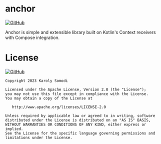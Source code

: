 # anchor

[![GitHub](https://img.shields.io/github/license/kioba/anchor?style=flat-square)](LICENSE)

Anchor is simple and extensible library built on Kotlin's Context receivers with Compose
integration.

License
=======

[![GitHub](https://img.shields.io/github/license/kioba/anchor?style=flat-square)](LICENSE)

    Copyright 2023 Karoly Somodi

    Licensed under the Apache License, Version 2.0 (the "License");
    you may not use this file except in compliance with the License.
    You may obtain a copy of the License at

       http://www.apache.org/licenses/LICENSE-2.0

    Unless required by applicable law or agreed to in writing, software
    distributed under the License is distributed on an "AS IS" BASIS,
    WITHOUT WARRANTIES OR CONDITIONS OF ANY KIND, either express or implied.
    See the License for the specific language governing permissions and
    limitations under the License.